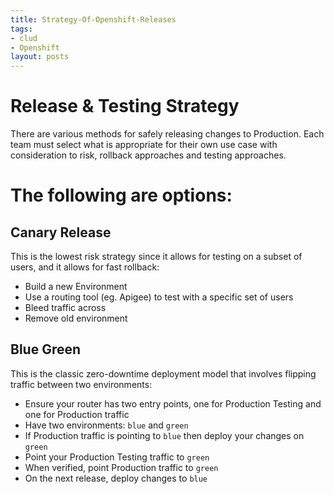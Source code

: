 ```yaml
---
title: Strategy-Of-Openshift-Releases
tags:
- clud
- Openshift
layout: posts
---
```


# Release & Testing Strategy
There are various methods for safely releasing changes to Production. Each team must select what is appropriate for their own use case with consideration to risk, rollback approaches and testing approaches.

# The following are options:

## Canary Release
This is the lowest risk strategy since it allows for testing on a subset of users, and it allows for fast rollback:

* Build a new Environment
* Use a routing tool (eg. Apigee) to test with a specific set of users
* Bleed traffic across
* Remove old environment

## Blue Green
 This is the classic zero-downtime deployment model that involves flipping traffic between two environments:
* Ensure your router has two entry points, one for Production Testing and one for Production traffic
* Have two environments: `blue` and `green`
* If Production traffic is pointing to `blue` then deploy your changes on `green`
* Point your Production Testing traffic to `green`
* When verified, point Production traffic to `green`
* On the next release, deploy changes to `blue`

